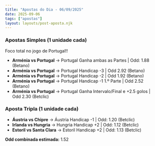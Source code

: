 ```yaml
---
title: "Apostas do Dia - 06/09/2025"
date: 2025-09-06
tags: ["apostas"]
layout: layouts/post-aposta.njk
---
```



### Apostas Simples (1 unidade cada)

Foco total no jogo de Portugal!!

- **Arménia vs Portugal** → Portugal Ganha ambas as Partes | Odd: 1.88 (Betano)
- **Arménia vs Portugal** → Portugal Handicap -3 | Odd 2.92 (Betano)
- **Arménia vs Portugal** → Portugal Handicap -2 | Odd 1.92 (Betano)
- **Arménia vs Portugal** → Portugal Handicap -1 1.º Parte | Odd 2.52 (Betano)
- **Arménia vs Portugal** → Portugal Ganha Intervalo/Final e +2.5 golos | Odd 2.30 (Betclic)


### Aposta Tripla (1 unidade cada)

- **Áustria vs Chipre** → Áustria Handicap -1 | Odd: 1.20 (Betclic)
- **Irlanda vs Hungria** → Hungria Handicap +2 | Odd: 1.12 (Betclic)
- **Estoril vs Santa Clara** → Estoril Handicap +2 | Odd: 1.13 (Betclic)



**Odd combinada estimada:** 1.52